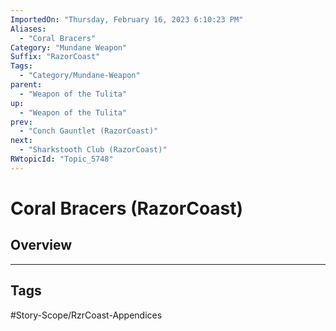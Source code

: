 ```yaml
---
ImportedOn: "Thursday, February 16, 2023 6:10:23 PM"
Aliases:
  - "Coral Bracers"
Category: "Mundane Weapon"
Suffix: "RazorCoast"
Tags:
  - "Category/Mundane-Weapon"
parent:
  - "Weapon of the Tulita"
up:
  - "Weapon of the Tulita"
prev:
  - "Conch Gauntlet (RazorCoast)"
next:
  - "Sharkstooth Club (RazorCoast)"
RWtopicId: "Topic_5748"
---
```

# Coral Bracers (RazorCoast)
## Overview

---
## Tags
#Story-Scope/RzrCoast-Appendices

